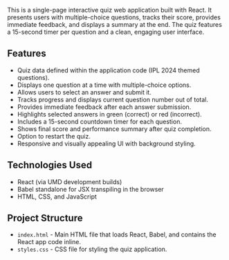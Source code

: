 This is a single-page interactive quiz web application built with React. It presents users with multiple-choice questions, tracks their score, provides immediate feedback, and displays a summary at the end. The quiz features a 15-second timer per question and a clean, engaging user interface.

## Features

- Quiz data defined within the application code (IPL 2024 themed questions).
- Displays one question at a time with multiple-choice options.
- Allows users to select an answer and submit it.
- Tracks progress and displays current question number out of total.
- Provides immediate feedback after each answer submission.
- Highlights selected answers in green (correct) or red (incorrect).
- Includes a 15-second countdown timer for each question.
- Shows final score and performance summary after quiz completion.
- Option to restart the quiz.
- Responsive and visually appealing UI with background styling.

## Technologies Used

- React (via UMD development builds)
- Babel standalone for JSX transpiling in the browser
- HTML, CSS, and JavaScript

## Project Structure

- `index.html` - Main HTML file that loads React, Babel, and contains the React app code inline.
- `styles.css` - CSS file for styling the quiz application.

